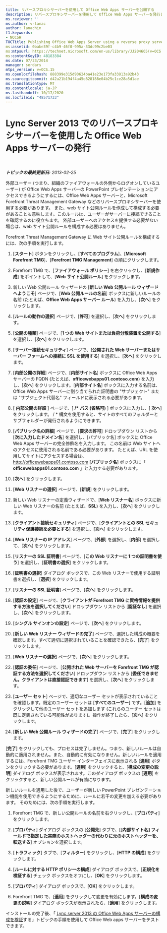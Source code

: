 ```yaml
---
title: リバースプロキシサーバーを使用して Office Web Apps サーバーを公開する
description: リバースプロキシサーバーを使用して Office Web Apps サーバーを発行します。
ms.reviewer: ''
ms.author: v-lanac
author: lanachin
f1.keywords:
- NOCSH
TOCTitle: Publishing Office Web Apps Server using a reverse proxy server
ms:assetid: 0babe39f-c4b9-46f0-995a-33dc99c2be03
ms:mtpsurl: https://technet.microsoft.com/en-us/library/JJ204665(v=OCS.15)
ms:contentKeyID: 48183384
ms.date: 07/23/2014
manager: serdars
mtps_version: v=OCS.15
ms.openlocfilehash: 888399e315d90624ba41e23e173fa33813a92b43
ms.sourcegitcommit: d42a21b194f4a45e828188e04b25c1ce28a5d1ae
ms.translationtype: MT
ms.contentlocale: ja-JP
ms.lasthandoff: 10/17/2020
ms.locfileid: "48571733"
---
```

# <a name="publishing-office-web-apps-server-in-lync-server-2013-using-a-reverse-proxy-server"></a>Lync Server 2013 でのリバースプロキシサーバーを使用した Office Web Apps サーバーの発行

<div data-xmlns="http://www.w3.org/1999/xhtml">

<div class="topic" data-xmlns="http://www.w3.org/1999/xhtml" data-msxsl="urn:schemas-microsoft-com:xslt" data-cs="https://msdn.microsoft.com/">

<div data-asp="https://msdn2.microsoft.com/asp">



</div>

<div id="mainSection">

<div id="mainBody">

<span> </span>

_**トピックの最終更新日:** 2013-02-25_

外部ユーザー (つまり、組織のファイアウォールの外側からログオンしているユーザー) が Office Web Apps サーバーの PowerPoint プレゼンテーションにアクセスできるようにするには、Office Web Apps サーバーと、Microsoft Forefront Threat Management Gateway などのリバースプロキシサーバーを使用する必要があります。 また、web サイト公開ルールを作成して構成する必要があることも意味します。このルールは、ユーザーがサーバーに接続できることを確認するのに役立ちます。 外部ユーザーへのアクセスを提供する必要がない場合は、web サイト公開ルールを構成する必要はありません。

Forefront Threat Management Gateway に Web サイト公開ルールを構成するには、次の手順を実行します。

1.  [**スタート**] ボタンをクリックし、[**すべてのプログラム**]、[**Microsoft Forefront TMG**]、[**Forefront TMG Management**] の順にクリックします。

2.  Forefront TMG で、[**ファイアウォール ポリシー**] を右クリックし、[**新規作成**] をポイントして、[**Web サイト公開ルール**] をクリックします。

3.  新しい Web 公開ルール ウィザードの [**新しい Web 公開ルール ウィザードへようこそ**] ページで、[**Web 公開ルールの名前**] ボックスに新しいルールの名前 (たとえば、**Office Web Apps サーバー ルール**) を入力し、[**次へ**] をクリックします。

4.  [**ルールの動作の選択**] ページで、[**許可**] を選択し、[**次へ**] をクリックします。

5.  [**公開の種類**] ページで、[**1 つの Web サイトまたは負荷分散装置を公開する**] を選択し、[**次へ**] をクリックします。

6.  [**サーバー接続セキュリティ**] ページで、[**公開された Web サーバーまたはサーバー ファームへの接続に SSL を使用する**] を選択し、[**次へ**] をクリックします。

7.  [**内部公開の詳細**] ページで、[**内部サイト名**] ボックスに Office Web Apps サーバーの FQDN (たとえば、**officewebapps01.contoso.com**) を入力し、[**次へ**] をクリックします。[**内部サイト名**] ボックスに入力する名前は、Office Web Apps サーバーに割り当てられた証明書の "サブジェクト" または "サブジェクト代替名" フィールドに表示される必要があります。

8.  [ **内部公開の詳細** ] ページで、[ **/\*** **パス (省略可)** ] ボックスに入力し、[ **次へ**] をクリックします。 / \* 構文を使用すると、サイトのすべてのフォルダーとサブフォルダーが発行されるようにできます。

9.  [**パブリック名の詳細**] ページで、[**要求の許可**] ドロップダウン リストから [**次に入力したドメイン名**] を選択し、[パブリック名] ボックスに Office Web Apps サーバーの完全修飾名を入力します。 この名前は Web サイトへのアクセスに使用される名前である必要があります。 たとえば、URL を使用してサイトにアクセスする場合は、 http://officewebapps01.contoso.com [**パブリック名**] ボックスに「 **officewebapps01.contoso.com** 」と入力する必要があります。

10. [**次へ**] をクリックします。

11. [**Web リスナーの選択**] ページで、[**新規**] をクリックします。

12. 新しい Web リスナーの定義ウィザードで、[**Web リスナー名**] ボックスに新しい Web リスナーの名前 (たとえば、**SSL**) を入力し、[**次へ**] をクリックします。

13. [**クライアント接続セキュリティ**] ページで、[**クライアントとの SSL セキュリティ保護接続を必要とする**] を選択し、[**次へ**] をクリックします。

14. [**Web リスナーの IP アドレス**] ページで、[**外部**] を選択し、[**内部**] を選択して、[**次へ**] をクリックします。

15. [**リスナーの SSL 証明書**] ページで、[**この Web リスナーに 1 つの証明書を使う**] を選択し、[**証明書の選択**] をクリックします。

16. [**証明書の選択**] ダイアログ ボックスで、この Web リスナーで使用する証明書を選択し、[**選択**] をクリックします。

17. [**リスナーの SSL 証明書**] ページで、[**次へ**] をクリックします。

18. [**認証の設定**] ページで、[**クライアントが Forefront TMG に資格情報を提供する方法を選択してください**] ドロップダウン リストから [**認証なし**] を選択し、[**次へ**] をクリックします。

19. [**シングル サインオンの設定**] ページで、[**次へ**] をクリックします。

20. [**新しい Web リスナー ウィザードの完了**] ページで、選択した構成の概要を確認します。すべて適切に選択されていることを確認できたら、[**完了**] をクリックします。

21. [**Web リスナーの選択**] ページで、[**次へ**] をクリックします。

22. [**認証の委任**] ページで、[**公開された Web サーバーを Forefront TMG が認証する方法を選択してください**] ドロップダウン リストから [**委任できません。クライアントは直接認証できます**] を選択し、[**次へ**] をクリックします。

23. [**ユーザー セット**] ページで、適切なユーザー セットが表示されていることを確認します。既定のユーザー セットは [**すべてのユーザー**] です。[**追加**] をクリックして他のユーザー セットを追加します (これらのユーザー セットは既に定義されている可能性があります)。操作が終了したら、[**次へ**] をクリックします。

24. [**新しい Web 公開ルール ウィザードの完了**] ページで、[**完了**] をクリックします。

[**完了**] をクリックしても、プロセスは完了しません。つまり、新しいルールは自動的に適用されません。また、自動的に有効になりません。新しいルールを適用するには、Forefront TMG ユーザー インターフェイスに表示される [**適用**] ボタンをクリックする必要があります。[**適用**] をクリックすると、[**構成の変更の説明**] ダイアログ ボックスが表示されます。このダイアログ ボックスの [**適用**] をクリックすると、新しい公開ルールが有効になります。

新しいルールを適用した後で、ユーザーが新しい PowerPoint プレゼンテーション機能を使用できるようにするために、ルールに若干の変更を加える必要があります。 そのためには、次の手順を実行します。

1.  Forefront TMG で、新しい公開ルールの名前を右クリックし、[**プロパティ**] をクリックします。

2.  [**プロパティ**] ダイアログ ボックスの [**公開先**] タブで、[[**内部サイト名] フィールドで指定した実際のホストヘッダーの代わりに元のホストヘッダーを、転送する**] オプションを選択します。

3.  [**トラフィック**] タブで、[**フィルター**] をクリックし、[**HTTP の構成**] をクリックします。

4.  [**ルールに対する HTTP ポリシーの構成**] ダイアログ ボックスで、[**正規化を検証する**] チェック ボックスをオフにし、[**OK**] をクリックします。

5.  [**プロパティ**] ダイアログ ボックスで、[**OK**] をクリックします。

6.  Forefront TMG で、[**適用**] をクリックして変更を有効にします。[**構成の変更の説明**] ダイアログ ボックスが表示されたら、[**適用**] をクリックします。

インストールの完了後、「 [Lync server 2013 の Office Web Apps サーバーの構成を検証](lync-server-2013-validating-the-configuration-of-office-web-apps-server.md)する」トピックの手順を使用して Office Web apps サーバーをテストできます。

</div>

<span> </span>

</div>

</div>

</div>


